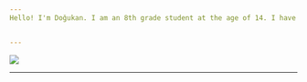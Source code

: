 ```yaml
---
Hello! I'm Doğukan. I am an 8th grade student at the age of 14. I have an active site. [`qreardedwashere.cf`](https://qreardedwashere.cf) 


---
```


<a href="https://github.com/qreardedwastakennN">
  <img src="https://github-readme-stats.vercel.app/api?username=qreardedwastakennN&count_private=true&hide_border=true&show_icons=true&include_all_commits=true&bg_color=000000&title_color=00d0ff&text_color=FFFFFF&icon_color=00d0ff">
</a>

---
